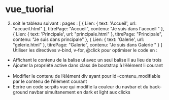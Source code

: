 # vue_tuorial

2. soit le tableau suivant :
pages : [
                        {
                            Lien: { text: 'Accueil', url: "accueil.html" },
                            titrePage: "Accueil",
                            contenu: "Je suis dans l'accueil "
                        },
                        {
                            Lien: { text: 'Principale', url: "principale.html" },
                            titrePage: "Principale",
                            contenu: "Je suis dans principale"
                        },
                        {
                            Lien: { text: 'Galerie', url: "gelerie.html" },
                            titrePage: "Galerie",
                            contenu: "Je suis dans Galerie "
                        }
                    ]
Utiliser les directives v-bind, v-for, @click pour optimiser le code en :
-	Affichant le contenu de la balise ul avec un seul balise il au lieu de trois
-	Ajouter la propriété active dans class de bootstrap à l’élément li courant
 
-	Modifier le contenu de l’élément div ayant pour id=contenu_modifiable par le contenu de l’élément courant
-	Ecrire un code scrpits vue qui modifie la couleur du navbar et du back-ground navbar simultanement en dark et light aux clicks
